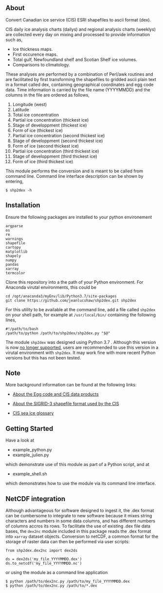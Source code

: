 ## About

Convert Canadian ice service (CIS) ESRI shapefiles to ascii format (dex).

CIS daily ice analysis charts (dailys) and regional analysis charts (weeklys) are
collected every day on mixing and processed to provide information such as,

   * Ice thickness maps.
   * First occurence maps.
   * Total gulf, Newfoundland shelf and Scotian Shelf ice volumes.
   * Comparisons to climatology.

These analyses are performed by a combination of Perl/awk routines and are
facilitated by first transforming the shapefiles to gridded ascii plain text
in a format called dex, containing geographical coordinates and egg code data.
Time information is carried by the file name (YYYYMMDD) and the columns in
the file are ordered as follows,

   1. Longitude (west)
   2. Latitude
   3. Total ice concentration
   4. Partial ice concentration (thickest ice)
   5. Stage of developpment (thickest ice)
   6. Form of ice (thickest ice)
   7. Partial ice concentration (second thickest ice)
   8. Stage of developpment (second thickest ice)
   9. Form of ice (second thickest ice)
   10. Partial ice concentration (third thickest ice)
   11. Stage of developpment (third thickest ice)
   12. Form of ice (third thickest ice)

This module performs the conversion and is meant to be called from command
line. Command line interface description can be shown by entering,

```
$ shp2dex -h
```

## Installation

Ensure the following packages are installed to your python environement

```
argparse
os
re
warnings
shapefile
cartopy
matplotlib
shapely
numpy
pandas
xarray
termcolor
```

Clone this repository into a the path of your Python environment. For Anaconda virutal environments, this could be

```
cd /opt/anaconda3/myEnv/lib/Python3.7/site-packages
git clone https://github.com/jeanlucshaw/shp2dex.git shp2dex
```

For this utility to be available at the command line, add a
file called `shp2dex` on your shell path, for example
at `/usr/local/bin/` containing the following lines,

```
#!/path/to/bash
/path/to/python /path/to/shp2dex/shp2dex.py "$@"
```

The module `shp2dex` was designed using Python 3.7 . Although this version is now [no longer supported](https://devguide.python.org/versions/), users are recommended to use this version in a virutal environment with `shp2dex`. It may work
fine with more recent Python versions but this has not been tested. 

## Note
More background information can be found at the following links:

   * [About the Egg code and CIS data products](https://www.canada.ca/en/environment-climate-change/services/weather-manuals-documentation/manice-manual-of-ice/chapter-5.htm)

   * [About the SIGRID-3 shapefile format used by the CIS](http://dx.doi.org/10.25607/OBP-1498.2)

   * [CIS sea ice glossary](https://www.canada.ca/en/environment-climate-change/services/ice-forecasts-observations/latest-conditions/glossary.html)

## Getting Started

Have a look at

* example_python.py
* example_julien.py

which demonstrate use of this module as part of a Python script, and at

* example_shell.sh

which demonstrates how to use the module via its command line interface.

## NetCDF integration

Although advantageous for software designed to ingest it, the .dex format can be cumbersome to integrate to new software because
it mixes string characters and numbers in some data columns, and has different numbers of columns accros its rows. To facilitate
the use of existing .dex file data bases, the `dex2nc` module included in this package reads the .dex format into `xarray` dataset objects.
Conversion to netCDF, a common format for the storage of raster data can then be performed via user scripts:

```
from shp2dex.dex2nc import dex2ds

ds = dex2ds('my_file_YYYYMMDD.dex')
ds.to_netcdf('my_file_YYYYMMDD.nc')
```

or using the module as a command line application

```
$ python /path/to/dex2nc.py /path/to/my_file_YYYYMMDD.dex
$ python /path/to/dex2nc.py /path/to/*.dex
```



